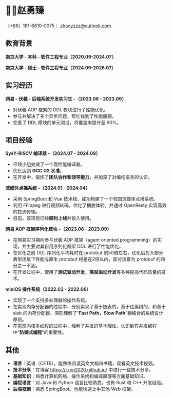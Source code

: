 # 🧑‍💻赵勇臻

（+86）181-6810-0075｜ zhaoyzzz@outlook.com

## 教育背景

**南京大学 - 本科 - 软件工程专业（2020.09-2024.07）**

**南京大学 - 硕士 - 软件工程专业（2024.09-2026.07）**

## 实习经历

**网易 - 伏羲 - 后端系统开发实习生 -（2023.06 - 2023.09）**

- 对伏羲 AOP 框架的 DDL 模块进行了性能优化。
- 参与并解决了多个异步问题，帮忙找到了性能瓶颈。
- 完善了 DDL 模块的单元测试，将覆盖率提升至 90%。

## 项目经验

**SysY-RISCV 编译器 -（2024.07 - 2024.09）**

- 带领小组完成了一个高性能编译器。
- 优化达到 **GCC O2 水准**。
- 在开发中，锻炼了**团队协作和领导能力**，并加深了对编程语言的认识。

**流媒体点播系统 -（2024.01 - 2024.04）** 

- 采用 SpringBoot 和 Vue 技术栈，成功构建了一个校园流媒体点播系统。
- 利用 FFmpeg 进行视频转码，优化了播放体验。并通过 OpenResty 实现高效的拉流传输。
- 目前，该项目已经**顺利上线**并投入使用。

**网易 AOP 框架序列化模块 -（2023.06 - 2023.09）**

- 在网易实习期间参与伏羲 AOP 框架（agent oriented programming）的实现，并主要对其自用序列化框架 DDL 进行了性能优化。
- 在优化之前 DDL 序列化平均耗时在 protobuf 的50倍左右，优化后在大部分典型场景下性能与原生 protobuf 相差在2倍以内，部分场景为 protobuf 的四分之一不到。
- 在开发过程中，使用了**测试驱动开发**，**类型驱动开发**等多种提高代码质量的技术。

**miniOS 操作系统（2022.03 - 2022.06）**

- 实现了一个支持多处理器的操作系统。
- 在实现内存分配器的过程中，分别实现了基于链表的，基于红黑树的，和基于 slab 的内存分配器，深刻理解了“**Fast Path，Slow Path**”相结合的系统设计原则。
- 在实现内核多线程的过程中，理解了并发的基本理论，认识到在并发编程中“**防御式编程**”的重要性。

## 其他

- **语言**：英语（CET6），能熟练阅读英文文档和书籍，观看英文技术视频。
- **技术分享**：在博客 https://rzyn2020.github.io/ 中进行一些技术分享。
- **基础知识**：熟悉计算机网络、操作系统和编译原理等方面基础知识。
- **编程语言**：对 Java 和 Python 语言比较熟悉，也有 Rust 和 C++ 开发经验。
- **后端框架**：熟悉 SpringBoot。也能快速上手其他 Web 框架。